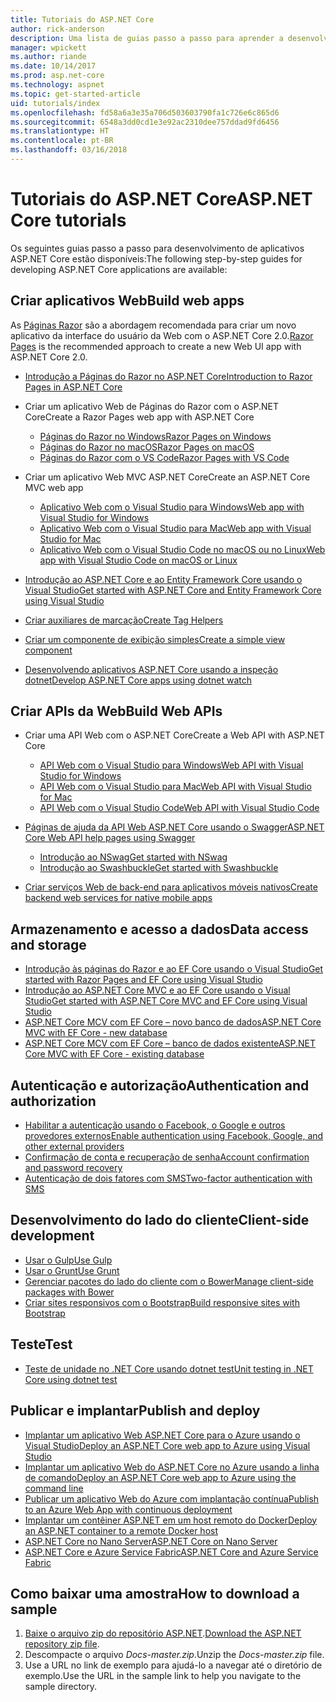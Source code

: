 ```yaml
---
title: Tutoriais do ASP.NET Core
author: rick-anderson
description: Uma lista de guias passo a passo para aprender a desenvolver aplicativos ASP.NET Core.
manager: wpickett
ms.author: riande
ms.date: 10/14/2017
ms.prod: asp.net-core
ms.technology: aspnet
ms.topic: get-started-article
uid: tutorials/index
ms.openlocfilehash: fd58a6a3e35a706d503603790fa1c726e6c865d6
ms.sourcegitcommit: 6548a3dd0cd1e3e92ac2310dee757ddad9fd6456
ms.translationtype: HT
ms.contentlocale: pt-BR
ms.lasthandoff: 03/16/2018
---
```

# <a name="aspnet-core-tutorials"></a><span data-ttu-id="1834e-103">Tutoriais do ASP.NET Core</span><span class="sxs-lookup"><span data-stu-id="1834e-103">ASP.NET Core tutorials</span></span>

<span data-ttu-id="1834e-104">Os seguintes guias passo a passo para desenvolvimento de aplicativos ASP.NET Core estão disponíveis:</span><span class="sxs-lookup"><span data-stu-id="1834e-104">The following step-by-step guides for developing ASP.NET Core applications are available:</span></span>

## <a name="build-web-apps"></a><span data-ttu-id="1834e-105">Criar aplicativos Web</span><span class="sxs-lookup"><span data-stu-id="1834e-105">Build web apps</span></span>

<span data-ttu-id="1834e-106">As [Páginas Razor](xref:mvc/razor-pages/index) são a abordagem recomendada para criar um novo aplicativo da interface do usuário da Web com o ASP.NET Core 2.0.</span><span class="sxs-lookup"><span data-stu-id="1834e-106">[Razor Pages](xref:mvc/razor-pages/index) is the recommended approach to create a new Web UI app with ASP.NET Core 2.0.</span></span>

* [<span data-ttu-id="1834e-107">Introdução a Páginas do Razor no ASP.NET Core</span><span class="sxs-lookup"><span data-stu-id="1834e-107">Introduction to Razor Pages in ASP.NET Core</span></span>](xref:mvc/razor-pages/index)
* <span data-ttu-id="1834e-108">Criar um aplicativo Web de Páginas do Razor com o ASP.NET Core</span><span class="sxs-lookup"><span data-stu-id="1834e-108">Create a Razor Pages web app with ASP.NET Core</span></span>

   * [<span data-ttu-id="1834e-109">Páginas do Razor no Windows</span><span class="sxs-lookup"><span data-stu-id="1834e-109">Razor Pages on Windows</span></span>](xref:tutorials/razor-pages/index)
   * [<span data-ttu-id="1834e-110">Páginas do Razor no macOS</span><span class="sxs-lookup"><span data-stu-id="1834e-110">Razor Pages on macOS</span></span>](xref:tutorials/razor-pages-mac/index)
   * [<span data-ttu-id="1834e-111">Páginas do Razor com o VS Code</span><span class="sxs-lookup"><span data-stu-id="1834e-111">Razor Pages with VS Code</span></span>](xref:tutorials/razor-pages-vsc/index)  

* <span data-ttu-id="1834e-112">Criar um aplicativo Web MVC ASP.NET Core</span><span class="sxs-lookup"><span data-stu-id="1834e-112">Create an ASP.NET Core MVC web app</span></span>

   * [<span data-ttu-id="1834e-113">Aplicativo Web com o Visual Studio para Windows</span><span class="sxs-lookup"><span data-stu-id="1834e-113">Web app with Visual Studio for Windows</span></span>](first-mvc-app/index.md)
   * [<span data-ttu-id="1834e-114">Aplicativo Web com o Visual Studio para Mac</span><span class="sxs-lookup"><span data-stu-id="1834e-114">Web app with Visual Studio for Mac</span></span>](first-mvc-app-mac/index.md)
   * [<span data-ttu-id="1834e-115">Aplicativo Web com o Visual Studio Code no macOS ou no Linux</span><span class="sxs-lookup"><span data-stu-id="1834e-115">Web app with Visual Studio Code on macOS or Linux</span></span>](first-mvc-app-xplat/index.md)

* [<span data-ttu-id="1834e-116">Introdução ao ASP.NET Core e ao Entity Framework Core usando o Visual Studio</span><span class="sxs-lookup"><span data-stu-id="1834e-116">Get started with ASP.NET Core and Entity Framework Core using Visual Studio</span></span>](../data/ef-mvc/index.md)
* [<span data-ttu-id="1834e-117">Criar auxiliares de marcação</span><span class="sxs-lookup"><span data-stu-id="1834e-117">Create Tag Helpers</span></span>](../mvc/views/tag-helpers/authoring.md)
* [<span data-ttu-id="1834e-118">Criar um componente de exibição simples</span><span class="sxs-lookup"><span data-stu-id="1834e-118">Create a simple view component</span></span>](../mvc/views/view-components.md#walkthrough-creating-a-simple-view-component)
* [<span data-ttu-id="1834e-119">Desenvolvendo aplicativos ASP.NET Core usando a inspeção dotnet</span><span class="sxs-lookup"><span data-stu-id="1834e-119">Develop ASP.NET Core apps using dotnet watch</span></span>](dotnet-watch.md)

## <a name="build-web-apis"></a><span data-ttu-id="1834e-120">Criar APIs da Web</span><span class="sxs-lookup"><span data-stu-id="1834e-120">Build Web APIs</span></span>
* <span data-ttu-id="1834e-121">Criar uma API Web com o ASP.NET Core</span><span class="sxs-lookup"><span data-stu-id="1834e-121">Create a Web API with ASP.NET Core</span></span>

  * [<span data-ttu-id="1834e-122">API Web com o Visual Studio para Windows</span><span class="sxs-lookup"><span data-stu-id="1834e-122">Web API with Visual Studio for Windows</span></span>](first-web-api.md)
  * [<span data-ttu-id="1834e-123">API Web com o Visual Studio para Mac</span><span class="sxs-lookup"><span data-stu-id="1834e-123">Web API with Visual Studio for Mac</span></span>](xref:tutorials/first-web-api-mac)
  * [<span data-ttu-id="1834e-124">API Web com o Visual Studio Code</span><span class="sxs-lookup"><span data-stu-id="1834e-124">Web API with Visual Studio Code</span></span>](web-api-vsc.md)

* [<span data-ttu-id="1834e-125">Páginas de ajuda da API Web ASP.NET Core usando o Swagger</span><span class="sxs-lookup"><span data-stu-id="1834e-125">ASP.NET Core Web API help pages using Swagger</span></span>](xref:tutorials/web-api-help-pages-using-swagger)
  * [<span data-ttu-id="1834e-126">Introdução ao NSwag</span><span class="sxs-lookup"><span data-stu-id="1834e-126">Get started with NSwag</span></span>](xref:tutorials/get-started-with-nswag)
  * [<span data-ttu-id="1834e-127">Introdução ao Swashbuckle</span><span class="sxs-lookup"><span data-stu-id="1834e-127">Get started with Swashbuckle</span></span>](xref:tutorials/get-started-with-swashbuckle)

* [<span data-ttu-id="1834e-128">Criar serviços Web de back-end para aplicativos móveis nativos</span><span class="sxs-lookup"><span data-stu-id="1834e-128">Create backend web services for native mobile apps</span></span>](../mobile/native-mobile-backend.md)

## <a name="data-access-and-storage"></a><span data-ttu-id="1834e-129">Armazenamento e acesso a dados</span><span class="sxs-lookup"><span data-stu-id="1834e-129">Data access and storage</span></span>
* [<span data-ttu-id="1834e-130">Introdução às páginas do Razor e ao EF Core usando o Visual Studio</span><span class="sxs-lookup"><span data-stu-id="1834e-130">Get started with Razor Pages and EF Core using Visual Studio</span></span>](xref:data/ef-rp/intro)
* [<span data-ttu-id="1834e-131">Introdução ao ASP.NET Core MVC e ao EF Core usando o Visual Studio</span><span class="sxs-lookup"><span data-stu-id="1834e-131">Get started with ASP.NET Core MVC and EF Core using Visual Studio</span></span>](../data/ef-mvc/index.md)
* [<span data-ttu-id="1834e-132">ASP.NET Core MCV com EF Core – novo banco de dados</span><span class="sxs-lookup"><span data-stu-id="1834e-132">ASP.NET Core MVC with EF Core - new database</span></span>](https://docs.microsoft.com/ef/core/get-started/aspnetcore/new-db)
* [<span data-ttu-id="1834e-133">ASP.NET Core MCV com EF Core – banco de dados existente</span><span class="sxs-lookup"><span data-stu-id="1834e-133">ASP.NET Core MVC with EF Core - existing database</span></span>](https://docs.microsoft.com/ef/core/get-started/aspnetcore/existing-db)

## <a name="authentication-and-authorization"></a><span data-ttu-id="1834e-134">Autenticação e autorização</span><span class="sxs-lookup"><span data-stu-id="1834e-134">Authentication and authorization</span></span>
* [<span data-ttu-id="1834e-135">Habilitar a autenticação usando o Facebook, o Google e outros provedores externos</span><span class="sxs-lookup"><span data-stu-id="1834e-135">Enable authentication using Facebook, Google, and other external providers</span></span>](../security/authentication/social/index.md)
* [<span data-ttu-id="1834e-136">Confirmação de conta e recuperação de senha</span><span class="sxs-lookup"><span data-stu-id="1834e-136">Account confirmation and password recovery</span></span>](../security/authentication/accconfirm.md)
* [<span data-ttu-id="1834e-137">Autenticação de dois fatores com SMS</span><span class="sxs-lookup"><span data-stu-id="1834e-137">Two-factor authentication with SMS</span></span>](../security/authentication/2fa.md)

## <a name="client-side-development"></a><span data-ttu-id="1834e-138">Desenvolvimento do lado do cliente</span><span class="sxs-lookup"><span data-stu-id="1834e-138">Client-side development</span></span>
* [<span data-ttu-id="1834e-139">Usar o Gulp</span><span class="sxs-lookup"><span data-stu-id="1834e-139">Use Gulp</span></span>](../client-side/using-gulp.md)
* [<span data-ttu-id="1834e-140">Usar o Grunt</span><span class="sxs-lookup"><span data-stu-id="1834e-140">Use Grunt</span></span>](../client-side/using-grunt.md)
* [<span data-ttu-id="1834e-141">Gerenciar pacotes do lado do cliente com o Bower</span><span class="sxs-lookup"><span data-stu-id="1834e-141">Manage client-side packages with Bower</span></span>](../client-side/bower.md)
* [<span data-ttu-id="1834e-142">Criar sites responsivos com o Bootstrap</span><span class="sxs-lookup"><span data-stu-id="1834e-142">Build responsive sites with Bootstrap</span></span>](../client-side/bootstrap.md)

## <a name="test"></a><span data-ttu-id="1834e-143">Teste</span><span class="sxs-lookup"><span data-stu-id="1834e-143">Test</span></span>
* [<span data-ttu-id="1834e-144">Teste de unidade no .NET Core usando dotnet test</span><span class="sxs-lookup"><span data-stu-id="1834e-144">Unit testing in .NET Core using dotnet test</span></span>](https://docs.microsoft.com/dotnet/articles/core/testing/unit-testing-with-dotnet-test)

## <a name="publish-and-deploy"></a><span data-ttu-id="1834e-145">Publicar e implantar</span><span class="sxs-lookup"><span data-stu-id="1834e-145">Publish and deploy</span></span>
* [<span data-ttu-id="1834e-146">Implantar um aplicativo Web ASP.NET Core para o Azure usando o Visual Studio</span><span class="sxs-lookup"><span data-stu-id="1834e-146">Deploy an ASP.NET Core web app to Azure using Visual Studio</span></span>](publish-to-azure-webapp-using-vs.md)
* [<span data-ttu-id="1834e-147">Implantar um aplicativo Web do ASP.NET Core no Azure usando a linha de comando</span><span class="sxs-lookup"><span data-stu-id="1834e-147">Deploy an ASP.NET Core web app to Azure using the command line</span></span>](publish-to-azure-webapp-using-cli.md)
* [<span data-ttu-id="1834e-148">Publicar um aplicativo Web do Azure com implantação contínua</span><span class="sxs-lookup"><span data-stu-id="1834e-148">Publish to an Azure Web App with continuous deployment</span></span>](xref:host-and-deploy/azure-apps/azure-continuous-deployment)
* [<span data-ttu-id="1834e-149">Implantar um contêiner ASP.NET em um host remoto do Docker</span><span class="sxs-lookup"><span data-stu-id="1834e-149">Deploy an ASP.NET container to a remote Docker host</span></span>](https://docs.microsoft.com/azure/vs-azure-tools-docker-hosting-web-apps-in-docker)
* [<span data-ttu-id="1834e-150">ASP.NET Core no Nano Server</span><span class="sxs-lookup"><span data-stu-id="1834e-150">ASP.NET Core on Nano Server</span></span>](nano-server.md)
* [<span data-ttu-id="1834e-151">ASP.NET Core e Azure Service Fabric</span><span class="sxs-lookup"><span data-stu-id="1834e-151">ASP.NET Core and Azure Service Fabric</span></span>](https://docs.microsoft.com/azure/service-fabric/service-fabric-add-a-web-frontend)

<a name="download"></a> 
## <a name="how-to-download-a-sample"></a><span data-ttu-id="1834e-152">Como baixar uma amostra</span><span class="sxs-lookup"><span data-stu-id="1834e-152">How to download a sample</span></span>
1. <span data-ttu-id="1834e-153">[Baixe o arquivo zip do repositório ASP.NET](https://codeload.github.com/aspnet/Docs/zip/master).</span><span class="sxs-lookup"><span data-stu-id="1834e-153">[Download the ASP.NET repository zip file](https://codeload.github.com/aspnet/Docs/zip/master).</span></span>
1. <span data-ttu-id="1834e-154">Descompacte o arquivo *Docs-master.zip*.</span><span class="sxs-lookup"><span data-stu-id="1834e-154">Unzip the *Docs-master.zip* file.</span></span>
1. <span data-ttu-id="1834e-155">Use a URL no link de exemplo para ajudá-lo a navegar até o diretório de exemplo.</span><span class="sxs-lookup"><span data-stu-id="1834e-155">Use the URL in the sample link to help you navigate to the sample directory.</span></span> 
